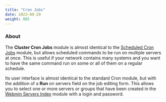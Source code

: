 ```yaml
---
title: "Cron Jobs"
date: 2023-09-29
weight: 885
---
```


### About
The **Cluster Cron Jobs** module is almost identical to the [Scheduled Cron Jobs](/docs/modules/scheduled-cron-jobs) module, but allows scheduled commands to be run on multiple servers at once. This is useful if your network contains many systems and you want to have the same command run on some or all of them on a regular schedule.

Its user interface is almost identical to the standard Cron module, but with the addition of a **Run** on servers field on the job editing form. This allows you to select one or more servers or groups that have been created in the [Webmin Servers Index](/docs/modules/webmin-servers-index) module with a login and password. 
